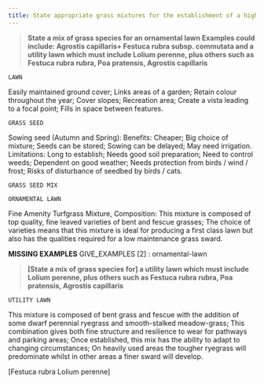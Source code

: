 ```yaml
---
title: State appropriate grass mixtures for the establishment of a high quality ornamental lawn and for a hard-wearing utility lawn.
---
```



> **State a mix of grass species for
an ornamental lawn Examples could include:
Agrostis capillaris+ Festuca rubra subsp.
commutata and
a utility lawn which must include Lolium
perenne, plus others such as  Festuca rubra
rubra,  Poa pratensis, Agrostis capillaris** 


`LAWN`

Easily maintained ground cover;
Links areas of a garden;
Retain colour throughout the year;
Cover slopes;
Recreation area;
Create a vista leading to a focal point;
Fills in space between features.


`GRASS SEED`

Sowing seed (Autumn and Spring):
Benefits:
Cheaper;
Big choice of mixture;
Seeds can be stored;
Sowing can be delayed;
May need irrigation.
Limitations:
Long to establish;
Needs good soil preparation;
Need to control weeds;
Dependent on good weather;
Needs protection from birds / wind / frost;
Risks of disturbance of seedbed by birds / cats.


`GRASS SEED MIX`

`ORNAMENTAL LAWN`

Fine Amenity Turfgrass Mixture, Composition:
This mixture is composed of top quality, fine leaved varieties of bent and fescue grasses;
The choice of varieties means that this mixture is ideal for producing a first class lawn but also has the qualities required for a low maintenance grass sward.


**MISSING EXAMPLES**
GIVE_EXAMPLES [2] :  ornamental-lawn
> **[State a mix of grass species for]
a utility lawn which must include Lolium
perenne, plus others such as  Festuca rubra
rubra,  Poa pratensis, Agrostis capillaris** 


`UTILITY LAWN`

This mixture is composed of bent grass and fescue with the addition of some dwarf perennial ryegrass and smooth-stalked meadow-grass;
This combination gives both fine structure and resilience to wear for pathways and parking areas;
Once established, this mix has the ability to adapt to changing circumstances;
On heavily used areas the tougher ryegrass will predominate whilst in other areas a finer sward will develop.


[Festuca rubra
Lolium perenne]

